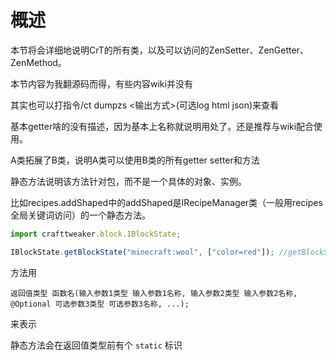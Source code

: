 # 概述

本节将会详细地说明CrT的所有类，以及可以访问的ZenSetter、ZenGetter、ZenMethod。

本节内容为我翻源码而得，有些内容wiki并没有

其实也可以打指令/ct dumpzs &lt;输出方式&gt;\(可选log html json\)来查看

基本getter啥的没有描述，因为基本上名称就说明用处了。还是推荐与wiki配合使用。

A类拓展了B类，说明A类可以使用B类的所有getter setter和方法

静态方法说明该方法针对包，而不是一个具体的对象、实例。

比如recipes.addShaped中的addShaped是IRecipeManager类（一般用recipes全局关键词访问）的一个静态方法。

```javascript
import crafttweaker.block.IBlockState;

IBlockState.getBlockState("minecraft:wool", ["color=red"]); //getBlockState静态方法
```

方法用

`返回值类型 函数名(输入参数1类型 输入参数1名称, 输入参数2类型 输入参数2名称, @Optional 可选参数3类型 可选参数3名称, ...);`

来表示

静态方法会在返回值类型前有个 `static` 标识

